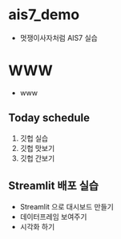 # ais7_demo

* 멋쟁이사자처럼 AIS7 실습

# WWW
* www

## Today schedule
1. 깃헙 실습
2. 깃헙 맛보기
3. 깃헙 간보기

## Streamlit 배포 실습
* Streamlit 으로 대시보드 만들기
* 데이터프레임 보여주기
* 시각화 하기
